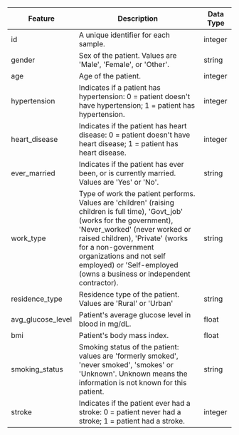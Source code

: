 | Feature | Description | Data Type |
| --- | --- | --- |
| id | A unique identifier for each sample. | integer |
| gender | Sex of the patient.  Values are 'Male', 'Female', or 'Other'. | string |
| age | Age of the patient. | integer |
| hypertension | Indicates if a patient has hypertension: 0 = patient doesn't have hypertension; 1 = patient has hypertension.  | integer |
| heart_disease | Indicates if the patient has heart disease: 0 = patient doesn't have heart disease; 1 = patient has heart disease. | integer |
| ever_married | Indicates if the patient has ever been, or is currently married. Values are 'Yes' or 'No'. | string |
| work_type | Type of work the patient performs.  Values are 'children' (raising children is full time), 'Govt_job' (works for the government), 'Never_worked' (never worked or raised children), 'Private' (works for a non-government organizations and not self employed) or 'Self-employed (owns a business or independent contractor). | string |
| residence_type | Residence type of the patient.  Values are 'Rural' or 'Urban' | string |
| avg_glucose_level | Patient's average glucose level in blood in mg/dL. | float |
| bmi | Patient's body mass index. | float |
| smoking_status | Smoking status of the patient: values are 'formerly smoked', 'never smoked', 'smokes' or 'Unknown'.  Unknown means the information is not known for this patient.  | string |
| stroke | Indicates if the patient ever had a stroke: 0 = patient never had a stroke; 1 = patient had a stroke. | integer |
